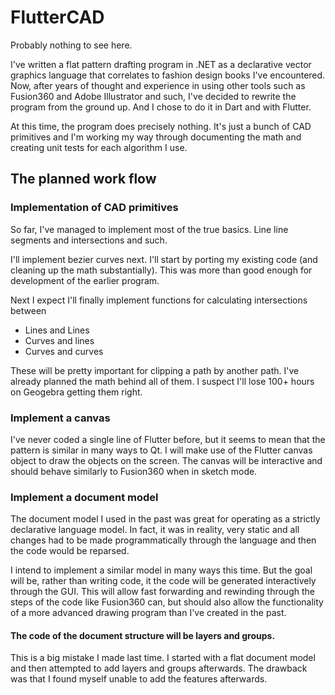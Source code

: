 # FlutterCAD

Probably nothing to see here.

I've written a flat pattern drafting program in .NET as a declarative vector graphics language that correlates to fashion design books I've encountered. Now, after years of thought and experience in using other tools such as Fusion360 and Adobe Illustrator and such, I've decided to rewrite the program from the ground up. And I chose to do it in Dart and with Flutter.

At this time, the program does precisely nothing. It's just a bunch of CAD primitives and I'm working my way through documenting the math and creating unit tests for each algorithm I use.

## The planned work flow

### Implementation of CAD primitives

So far, I've managed to implement most of the true basics. Line line segments and intersections and such.

I'll implement bezier curves next. I'll start by porting my existing code (and cleaning up the math substantially). This was more than good enough for development of the earlier program.

Next I expect I'll finally implement functions for calculating intersections between
 - Lines and Lines
 - Curves and lines
 - Curves and curves

These will be pretty important for clipping a path by another path. I've already planned the math behind all of them. I suspect I'll lose 100+ hours on Geogebra getting them right.

### Implement a canvas

I've never coded a single line of Flutter before, but it seems to mean that the pattern is similar in many ways to Qt. I will make use of the Flutter canvas object to draw the objects on the screen. The canvas will be interactive and should behave similarly to Fusion360 when in sketch mode.

### Implement a document model

The document model I used in the past was great for operating as a strictly declarative language model. In fact, it was in reality, very static and all changes had to be made programmatically through the language and then the code would be reparsed.

I intend to implement a similar model in many ways this time. But the goal will be, rather than writing code, it the code will be generated interactively through the GUI. This will allow fast forwarding and rewinding through the steps of the code like Fusion360 can, but should also allow the functionality of a more advanced drawing program than I've created in the past.

#### The code of the document structure will be layers and groups.

This is a big mistake I made last time. I started with a flat document model and then attempted to add layers and groups afterwards. The drawback was that I found myself unable to add the features afterwards.
